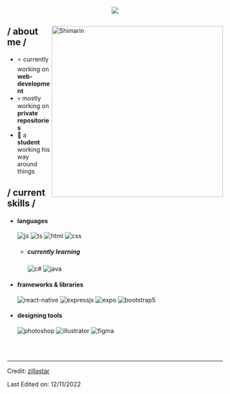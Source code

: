 <p align = center ><img src="https://i.imgur.com/x6qU1kR.png"> </p>

<div>

<img align="right" width="400" alt="Shimarin" src="https://avatars.githubusercontent.com/u/108570495?v=4"/>

<h2> / about me /</h2>
  
- ⭐ currently working on **web-development**
- 💀 mostly working on **private repositories**
- 👾 a **student** working his way around things
  
<h2> / current skills / </h2>
  
- <h4> languages </h4>
  <img src = "https://img.shields.io/badge/JavaScript-323330?style=for-the-badge&logo=javascript&logoColor=F7DF1E" alt = "js" />
  <img src = "https://img.shields.io/badge/TypeScript-007ACC?style=for-the-badge&logo=typescript&logoColor=white" alt = "ts" />
  <img src = "https://img.shields.io/badge/HTML5-E34F26?style=for-the-badge&logo=html5&logoColor=white" alt = "html" />
  <img src = "https://img.shields.io/badge/CSS3-1572B6?style=for-the-badge&logo=css3&logoColor=white" alt = "css" />
  
  - <h5> currently learning </h5>
    <img src = "https://img.shields.io/badge/c%23-%23239120.svg?style=for-the-badge&logo=c-sharp&logoColor=white" alt = "c#" />
    <img src = "https://img.shields.io/badge/java-%23ED8B00.svg?style=for-the-badge&logo=java&logoColor=white" alt = "java" />
  
- <h4> frameworks & libraries </h4>
  <img src = "https://img.shields.io/badge/react_native-%2320232a.svg?style=for-the-badge&logo=react&logoColor=%2361DAFB" alt = "react-native" />
  <img src = "https://img.shields.io/badge/express.js-%23404d59.svg?style=for-the-badge&logo=express&logoColor=%2361DAFB" alt = "expressjs" />
  <img src = "https://img.shields.io/badge/expo-1C1E24?style=for-the-badge&logo=expo&logoColor=#D04A37" alt = "expo" />
  <img src = "https://img.shields.io/badge/bootstrap-%23563D7C.svg?style=for-the-badge&logo=bootstrap&logoColor=white" alt = "bootstrap5" />
  
- <h4> designing tools </h4>
  <img src = "https://img.shields.io/badge/adobe%20photoshop-%2331A8FF.svg?style=for-the-badge&logo=adobe%20photoshop&logoColor=white" alt = "photoshop" />
  <img src = "https://img.shields.io/badge/adobe%20illustrator-%23FF9A00.svg?style=for-the-badge&logo=adobe%20illustrator&logoColor=white" alt = "illustrator" />
  <img src = "https://img.shields.io/badge/figma-%23F24E1E.svg?style=for-the-badge&logo=figma&logoColor=white" alt = "figma" />
  
  </br></br>
  
  </div>

------
Credit: [zillastar](https://github.com/zillastar)

Last Edited on: 12/11/2022
